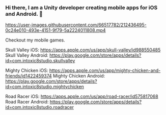 ### Hi there, I am a Unity developer creating mobile apps for iOS and Android. 👋

https://user-images.githubusercontent.com/66517782/212436495-0c24e010-493e-4151-9f79-5a2224011808.mp4

Checkout my mobile games.

Skull Valley iOS:       https://apps.apple.com/us/app/skull-valley/id988550485
Skull Valley Android:   https://play.google.com/store/apps/details?id=com.intoxic8studio.skullvalley

Mighty Chicken iOS:     https://apps.apple.com/us/app/mighty-chicken-and-friends/id1422459374
Mighty Chicken Android: https://play.google.com/store/apps/details?id=com.intoxic8studio.mightychicken

Road Racer iOS:         https://apps.apple.com/us/app/road-racer/id575817068
Road Racer Android:     https://play.google.com/store/apps/details?id=com.intoxic8studio.roadracer

<!--
**criffle629/criffle629** is a ✨ _special_ ✨ repository because its `README.md` (this file) appears on your GitHub profile.

Here are some ideas to get you started:

- 🔭 I’m currently working on ...
- 🌱 I’m currently learning ...
- 👯 I’m looking to collaborate on ...
- 🤔 I’m looking for help with ...
- 💬 Ask me about ...
- 📫 How to reach me: ...
- 😄 Pronouns: ...
- ⚡ Fun fact: ...
-->
